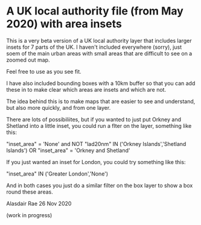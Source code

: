 # A UK local authority file (from May 2020) with area insets
This is a very beta version of a UK local authority layer that includes larger insets for 7 parts of the UK. I haven't included everywhere (sorry), just soem of the main urban areas with small areas that are difficult to see on a zoomed out map.

Feel free to use as you see fit.

I have also included bounding boxes with a 10km buffer so that you can add these in to make clear which areas are insets and which are not.

The idea behind this is to make maps that are easier to see and understand, but also more quickly, and from one layer. 

There are lots of possibiliites, but if you wanted to just put Orkney and Shetland into a little inset, you could run a flter on the layer, something like this:

"inset_area" = 'None' and NOT "lad20nm" IN ('Orkney Islands','Shetland Islands') OR "inset_area" = 'Orkney and Shetland'

If you just wanted an inset for London, you could try something like this:

"inset_area"  IN ('Greater London','None')

And in both cases you just do a similar filter on the box layer to show a box round these areas.

Alasdair Rae
26 Nov 2020

(work in progress)


